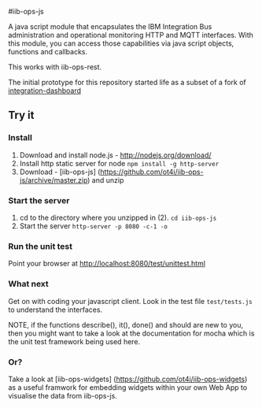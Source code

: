 #iib-ops-js

A java script module that encapsulates the IBM Integration Bus administration and operational monitoring HTTP and MQTT interfaces. With this module, you can access those capabilities via java script objects, functions and callbacks.

This works with iib-ops-rest.

The initial prototype for this repository started life as a subset of a fork of [integration-dashboard](https://github.com/hosie/integration-dashboard)

## Try it
### Install
1. Download and install node.js - http://nodejs.org/download/
2. Install http static server for node ```npm install -g http-server```
3. Download - [iib-ops-js] (https://github.com/ot4i/iib-ops-js/archive/master.zip)  and unzip

### Start the server
1. cd to the directory where you unzipped in (2). ``` cd iib-ops-js ```
2. Start the server ``` http-server -p 8080 -c-1 -o ```

### Run the unit test
Point your browser at [http://localhost:8080/test/unittest.html](http://localhost:8080/test/unittest.html)

### What next
Get on with coding your javascript client.  Look in the test file ```test/tests.js``` to understand the interfaces.

NOTE, if the functions describe(), it(), done() and should  are new to you, then you might want to take a look at the documentation for mocha which is the unit test framework being used here.

### Or?
Take a look at [iib-ops-widgets] (https://github.com/ot4i/iib-ops-widgets) as a useful framwork for embedding widgets within your own Web App to visualise the data from iib-ops-js.
